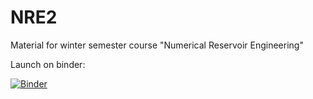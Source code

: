 # NRE2

Material for winter semester course "Numerical Reservoir Engineering"

Launch on binder:

[![Binder](https://mybinder.org/badge_logo.svg)](https://mybinder.org/v2/gh/cgre-aachen/teaching/master?filepath=nre2)

